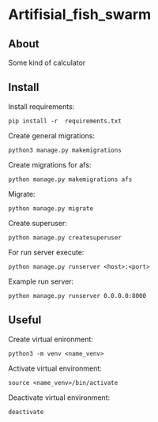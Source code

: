# Artifisial_fish_swarm

## About
Some kind of calculator

## Install

Install requirements:

```
pip install -r  requirements.txt 
```

Create general migrations:

```
python3 manage.py makemigrations
```

Create migrations for afs:

```
python manage.py makemigrations afs
```

Migrate:

```
python manage.py migrate
```

Create superuser:

```
python manage.py createsuperuser
```

For run server execute: 

```
python manage.py runserver <host>:<port>
```

Example run server:

```
python manage.py runserver 0.0.0.0:8000
```

## Useful

Create virtual enironment:

```
python3 -m venv <name_venv>
```

Activate virtual environment:

```
source <name_venv>/bin/activate
```

Deactivate virtual environment:

```
deactivate
```
